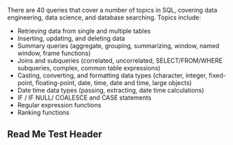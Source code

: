 There are 40 queries that cover a number of topics in SQL, covering data engineering, data science, and database searching. Topics include:
- Retrieving data from single and multiple tables
- Inserting, updating, and deleting data
- Summary queries (aggregate, grouping, summarizing, window, named window, frame functions)
- Joins and subqueries (correlated, uncorrelated, SELECT/FROM/WHERE subqueries, complex, common table expressions)
- Casting, converting, and formatting data types (character, integer, fixed-point, floating-point, date, time, date and time, large objects)
- Date time data types (passing, extracting, date time calculations)
- IF / IF NULL/ COALESCE and CASE statements
- Regular expression functions
- Ranking functions

## Read Me Test Header

